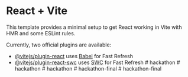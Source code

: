 # React + Vite

This template provides a minimal setup to get React working in Vite with HMR and some ESLint rules.

Currently, two official plugins are available:

- [@vitejs/plugin-react](https://github.com/vitejs/vite-plugin-react/blob/main/packages/plugin-react/README.md) uses [Babel](https://babeljs.io/) for Fast Refresh
- [@vitejs/plugin-react-swc](https://github.com/vitejs/vite-plugin-react-swc) uses [SWC](https://swc.rs/) for Fast Refresh
#   h a c k a t h o n  
 #   h a c k a t h o n  
 #   h a c k a t h o n  
 #   h a c k a t h o n - f i n a l  
 #   h a c k a t h o n - f i n a l  
 
